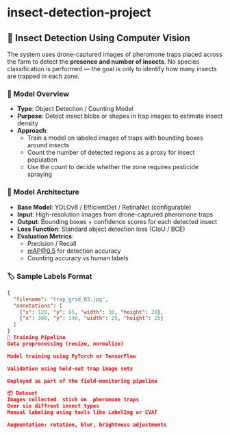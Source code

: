 # insect-detection-project

## 🎯 Insect Detection Using Computer Vision

The system uses drone-captured images of pheromone traps placed across the farm to detect the **presence and number of insects**. No species classification is performed — the goal is only to identify how many insects are trapped in each zone.

### 🧠 Model Overview

- **Type**: Object Detection / Counting Model
- **Purpose**: Detect insect blobs or shapes in trap images to estimate insect density
- **Approach**:
  - Train a model on labeled images of traps with bounding boxes around insects
  - Count the number of detected regions as a proxy for insect population
  - Use the count to decide whether the zone requires pesticide spraying

### 🔧 Model Architecture

- **Base Model**: YOLOv8 / EfficientDet / RetinaNet (configurable)
- **Input**: High-resolution images from drone-captured pheromone traps
- **Output**: Bounding boxes + confidence scores for each detected insect
- **Loss Function**: Standard object detection loss (CIoU / BCE)
- **Evaluation Metrics**:
  - Precision / Recall
  - mAP@0.5 for detection accuracy
  - Counting accuracy vs human labels

### 🏷️ Sample Labels Format

```json
{
  "filename": "trap_grid_03.jpg",
  "annotations": [
    {"x": 120, "y": 85, "width": 30, "height": 28},
    {"x": 300, "y": 140, "width": 25, "height": 25}
  ]
}
🧪 Training Pipeline
Data preprocessing (resize, normalize)

Model training using PyTorch or TensorFlow

Validation using held-out trap image sets

Deployed as part of the field-monitoring pipeline

📦 Dataset
Images collected  stick on  pheromone traps
Over six diffrent insect types
Manual labeling using tools like LabelImg or CVAT

Augmentation: rotation, blur, brightness adjustments
